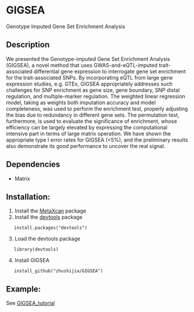 # GIGSEA
Genotype Imputed Gene Set Enrichment Analysis

## Description
We presented the Genotype-imputed Gene Set Enrichment Analysis (GIGSEA), a novel method that uses GWAS-and-eQTL-imputed trait-associated differential gene expression to interrogate gene set enrichment for the trait-associated SNPs. By incorporating eQTL from large gene expression studies, e.g. GTEx, GIGSEA appropriately addresses such challenges for SNP enrichment as gene size, gene boundary, SNP distal regulation, and multiple-marker regulation. The weighted linear regression model, taking as weights both imputation accuracy and model completeness, was used to perform the enrichment test, properly adjusting the bias due to redundancy in different gene sets. The permutation test, furthermore, is used to evaluate the significance of enrichment, whose efficiency can be largely elevated by expressing the computational intensive part in terms of large matrix operation. We have shown the appropriate type I error rates for GIGSEA (<5%), and the preliminary results also demonstrate its good performance to uncover the real signal. 

## Dependencies
-  Matrix

## Installation:
1. Install the [MetaXcan](https://github.com/hakyimlab/MetaXcan) package
2. Install the [devtools](https://github.com/hadley/devtools) package
```
   install.packages("devtools")
```
3. Load the devtools package
```
   library(devtools)
```
4. Install GIGSEA
```
   install_github("zhushijia/GIGSEA")
```

## Example:
  See [GIGSEA_tutorial](https://github.com/zhushijia/GIGSEA/blob/master/vignettes/GIGSEA_tutorial.Rmd)
